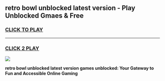 
## retro bowl unblocked latest version - Play Unblocked Gmaes & Free
<h3>
<a href="https://news.freeplayer.one?title=retro_bowl_unblocked_latest_version&ref=16F">CLICK TO PLAY</a></h3>
<hr>

<h3>
<a href="https://news.freeplayer.one?title=retro_bowl_unblocked_latest_version&ref=16F">CLICK 2 PLAY</a>
  
</h3>

<a href="https://news.freeplayer.one?title=retro_bowl_unblocked_latest_version&ref=16F/"><img src="https://clearcache.store/games.png"></a>


**retro bowl unblocked latest version games unblocked: Your Gateway to Fun and Accessible Online Gaming**
